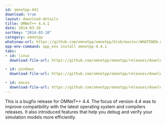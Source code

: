 ```yaml
---
id: omnetpp-441
download: true
layout: download-details
title: OMNeT++ 4.4.1
date: 2014-03-10
sortkey: "2014-03-10"
category: omnetpp
whatsnew-url: https://github.com/omnetpp/omnetpp/blob/master/WHATSNEW.md#omnet-441-feb-2014
opp-env-command: opp_env install omnetpp-4.4.1
tabs:
- id: linux
  download-file-url: https://github.com/omnetpp/omnetpp/releases/download/omnetpp-4.4.1/omnetpp-4.4.1-src.tgz

- id: windows
  download-file-url: https://github.com/omnetpp/omnetpp/releases/download/omnetpp-4.4.1/omnetpp-4.4.1-src-windows.zip

- id: macos
  download-file-url: https://github.com/omnetpp/omnetpp/releases/download/omnetpp-4.4.1/omnetpp-4.4.1-src.tgz
---
```


This is a bugfix release for OMNeT++ 4.4. The focus of version 4.4 was to
improve compatibility with the latest operating system and compilers releases.
It also introduced features that help you debug and verify your simulation
models more efficiently.
